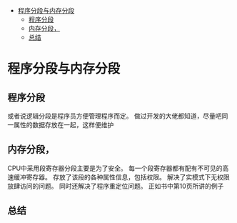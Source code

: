 <!-- TOC depthFrom:1 depthTo:6 withLinks:1 updateOnSave:1 orderedList:0 -->

- [程序分段与内存分段](#程序分段与内存分段)
	- [程序分段](#程序分段)
	- [内存分段，](#内存分段)
	- [总结](#总结)

<!-- /TOC -->
# 程序分段与内存分段

## 程序分段

或者说逻辑分段是程序员方便管理程序而定。
做过开发的大佬都知道，尽量吧同一属性的数据存放在一起，这样便维护

## 内存分段，

CPU中采用段寄存器分段主要是为了安全。
每一个段寄存器都有配有不可见的高速缓冲寄存器。
存放了该段的各种属性信息，包括权限。
解决了实模式下无权限放肆访问的问题。
同时还解决了程序重定位问题。
正如书中第10页所讲的例子

## 总结

